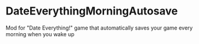 # DateEverythingMorningAutosave
Mod for "Date Everything!" game that automatically saves your game every morning when you wake up
